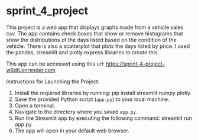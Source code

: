 # sprint_4_project
This project is a web app that displays graphs made from a vehicle sales csv. The app contains check boxes that show or remove histograms that show the distributions of the days listed based on the condition of the vehicle. There is also a scatterplot that plots the days listed by price. I used the pandas, streamlit and plotly.express libraries to create this.

This app can be accessed using this url: https://sprint-4-project-w6d6.onrender.com

Instructions for Launching the Project:

1. Install the required libraries by running: pip install streamlit numpy plotly
2. Save the provided Python script (`app.py`) to your local machine.
3. Open a terminal.
4. Navigate to the directory where you saved `app.py`.
5. Run the Streamlit app by executing the following command: streamlit run app.py
6. The app will open in your default web browser.

